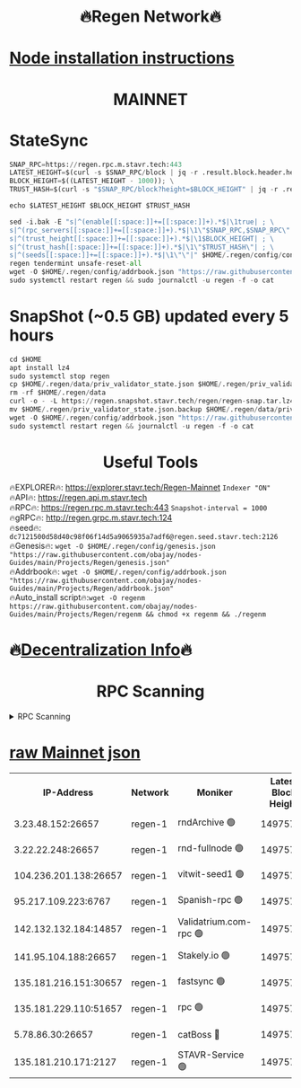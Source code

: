 <h1 align="center"> 🔥Regen Network🔥</h1>

[Node installation instructions](https://github.com/obajay/nodes-Guides/tree/main/Projects/Regen)
=
<h1 align="center"> MAINNET</h1>

# StateSync
```python
SNAP_RPC=https://regen.rpc.m.stavr.tech:443
LATEST_HEIGHT=$(curl -s $SNAP_RPC/block | jq -r .result.block.header.height); \
BLOCK_HEIGHT=$((LATEST_HEIGHT - 1000)); \
TRUST_HASH=$(curl -s "$SNAP_RPC/block?height=$BLOCK_HEIGHT" | jq -r .result.block_id.hash)

echo $LATEST_HEIGHT $BLOCK_HEIGHT $TRUST_HASH

sed -i.bak -E "s|^(enable[[:space:]]+=[[:space:]]+).*$|\1true| ; \
s|^(rpc_servers[[:space:]]+=[[:space:]]+).*$|\1\"$SNAP_RPC,$SNAP_RPC\"| ; \
s|^(trust_height[[:space:]]+=[[:space:]]+).*$|\1$BLOCK_HEIGHT| ; \
s|^(trust_hash[[:space:]]+=[[:space:]]+).*$|\1\"$TRUST_HASH\"| ; \
s|^(seeds[[:space:]]+=[[:space:]]+).*$|\1\"\"|" $HOME/.regen/config/config.toml
regen tendermint unsafe-reset-all
wget -O $HOME/.regen/config/addrbook.json "https://raw.githubusercontent.com/obajay/nodes-Guides/main/Projects/Regen/addrbook.json"
sudo systemctl restart regen && sudo journalctl -u regen -f -o cat
```
# SnapShot (~0.5 GB) updated every 5 hours
```python
cd $HOME
apt install lz4
sudo systemctl stop regen
cp $HOME/.regen/data/priv_validator_state.json $HOME/.regen/priv_validator_state.json.backup
rm -rf $HOME/.regen/data
curl -o - -L https://regen.snapshot.stavr.tech/regen/regen-snap.tar.lz4 | lz4 -c -d - | tar -x -C $HOME/.regen --strip-components 2
mv $HOME/.regen/priv_validator_state.json.backup $HOME/.regen/data/priv_validator_state.json
wget -O $HOME/.regen/config/addrbook.json "https://raw.githubusercontent.com/obajay/nodes-Guides/main/Projects/Regen/addrbook.json"
sudo systemctl restart regen && journalctl -u regen -f -o cat
```

 <h1 align="center"> Useful Tools</h1>

🔥EXPLORER🔥:     https://explorer.stavr.tech/Regen-Mainnet        `Indexer "ON"` \
🔥API🔥:          https://regen.api.m.stavr.tech \
🔥RPC🔥:          https://regen.rpc.m.stavr.tech:443              `Snapshot-interval = 1000` \
🔥gRPC🔥:         http://regen.grpc.m.stavr.tech:124 \
🔥seed🔥:      `dc7121500d58d40c98f06f14d5a9065935a7adf6@regen.seed.stavr.tech:2126` \
🔥Genesis🔥:   `wget -O $HOME/.regen/config/genesis.json "https://raw.githubusercontent.com/obajay/nodes-Guides/main/Projects/Regen/genesis.json"` \
🔥Addrbook🔥:  `wget -O $HOME/.regen/config/addrbook.json "https://raw.githubusercontent.com/obajay/nodes-Guides/main/Projects/Regen/addrbook.json"` \
🔥Auto_install script🔥:`wget -O regenm https://raw.githubusercontent.com/obajay/nodes-Guides/main/Projects/Regen/regenm && chmod +x regenm && ./regenm`

🔥[Decentralization Info](https://github.com/obajay/StateSync-snapshots/tree/main/Projects/Regen/Decentralization)🔥
=
<h1 align="center"> RPC Scanning</h1>

<details>
<summary>RPC Scanning</summary>

<h2 align="center"> We scan nodes in real time every 4 hours. And we provide the final result of RPC endpoints.
We cannot influence the operation of these nodes in any way. </h2>


```python
If Voting Power is higher than 0 --> then the Node is a validator of the network and may be subject to attack and be a potential threat to the chain.
```
```python
We marked such validators with a red symbol
```

</details>

[raw Mainnet json](https://rpc-check.regenm.stavr.tech/regenm/rpc-regenm-result.json)
=


<table><tr><th>IP-Address</th><th>Network</th><th>Moniker</th><th>Latest Block Height</th><th>Earliest Block Height</th><th>Catching Up</th><th>Tx Index</th><th>Voting Power</th><th>Scan Time</th></tr><tr><td>3.23.48.152:26657</td><td>regen-1</td><td>rndArchive 🟢</td><td>14975726</td><td>1</td><td>False</td><td>on</td><td>0</td><td>2024-03-04T19:48:42.374436091UTC</td></tr><tr><td>3.22.22.248:26657</td><td>regen-1</td><td>rnd-fullnode 🟢</td><td>14975726</td><td>4134001</td><td>False</td><td>on</td><td>0</td><td>2024-03-04T19:48:39.695613470UTC</td></tr><tr><td>104.236.201.138:26657</td><td>regen-1</td><td>vitwit-seed1 🟢</td><td>14975721</td><td>8943001</td><td>False</td><td>on</td><td>0</td><td>2024-03-04T19:48:11.897900309UTC</td></tr><tr><td>95.217.109.223:6767</td><td>regen-1</td><td>Spanish-rpc 🟢</td><td>14975729</td><td>10068001</td><td>False</td><td>on</td><td>0</td><td>2024-03-04T19:48:55.480710040UTC</td></tr><tr><td>142.132.132.184:14857</td><td>regen-1</td><td>Validatrium.com-rpc 🟢</td><td>14975729</td><td>11175001</td><td>False</td><td>on</td><td>0</td><td>2024-03-04T19:48:55.715516488UTC</td></tr><tr><td>141.95.104.188:26657</td><td>regen-1</td><td>Stakely.io 🟢</td><td>14975725</td><td>13442501</td><td>False</td><td>on</td><td>0</td><td>2024-03-04T19:48:30.853680012UTC</td></tr><tr><td>135.181.216.151:30657</td><td>regen-1</td><td>fastsync 🟢</td><td>14975727</td><td>14457001</td><td>False</td><td>off</td><td>0</td><td>2024-03-04T19:48:45.009265169UTC</td></tr><tr><td>135.181.229.110:51657</td><td>regen-1</td><td>rpc 🟢</td><td>14975724</td><td>14844001</td><td>False</td><td>on</td><td>0</td><td>2024-03-04T19:48:28.591843271UTC</td></tr><tr><td>5.78.86.30:26657</td><td>regen-1</td><td>catBoss 🔴</td><td>14975732</td><td>14962001</td><td>False</td><td>on</td><td>9068958623</td><td>2024-03-04T19:49:13.023058890UTC</td></tr><tr><td>135.181.210.171:2127</td><td>regen-1</td><td>STAVR-Service 🟢</td><td>14975732</td><td>14973001</td><td>False</td><td>on</td><td>0</td><td>2024-03-04T19:49:17.420405981UTC</td></tr></table>